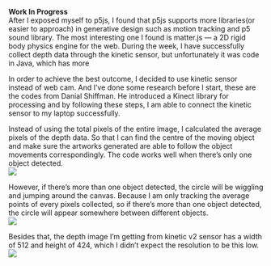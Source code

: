**Work In Progress**<br/>
After I exposed myself to p5js, I found that p5js supports more libraries(or easier to approach) in generative design such as motion tracking and p5 sound library. The most interesting one I found is matter.js —  a 2D rigid body physics engine for the web. During the week, I have successfully collect depth data through the kinetic sensor, but unfortunately it was code in Java, which has more 

In order to achieve the best outcome, I decided to use kinetic sensor instead of web cam. And I’ve done some research before I start, these are the codes from Danial Shiffman. He introduced a Kinect library for processing and by following these steps, I am able to connect the kinetic sensor to my laptop successfully. 

Instead of using the total pixels of the entire image, I calculated the average pixels of the depth data. So that I can find the centre of the moving object and make sure the artworks generated are able to follow the object movements correspondingly. The code works well when there’s only one object detected. <br/>
<img src = "images/soundtest.gif">

However, if there’s more than one object detected, the circle will be wiggling and jumping around the canvas. Because I am only tracking the average points of every pixels collected, so if there’s more than one object detected, the circle will appear somewhere between different objects. <br/>
<img src = "images/soundtest.gif">

Besides that, the depth image I’m getting from kinetic v2 sensor has a width of 512 and height of 424, which I didn’t expect the resolution to be this low. <br/>
<img src = "images/soundtest.gif">
